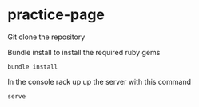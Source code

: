 # practice-page

Git clone the repository 

Bundle install to install the required ruby gems

`bundle install`

In the console rack up up the server with this command 

`serve`
